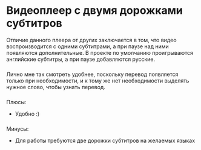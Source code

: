 # Видеоплеер с двумя дорожками субтитров
Отличие данного плеера от других заключается в том, что видео воспроизводится с одними субтитрами, 
а при паузе над ними появляются дополнительные. 
В проекте по умолчанию проигрываются английские субтитры, а при паузе добавляются русские.
###
Лично мне так смотреть удобнее, поскольку перевод появляется только при необходимости, и к тому же нет необходимости выделять нужное слово, чтобы узнать перевод.
###
Плюсы:
- Удобно :)
###
Минусы:
 - Для работы требуются две дорожки субтитров на желаемых языках
